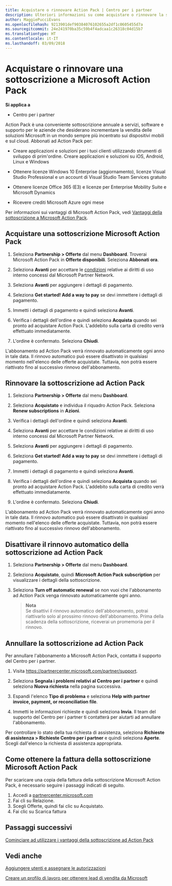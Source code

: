 ```yaml
---
title: Acquistare o rinnovare Action Pack | Centro per i partner
description: Ulteriori informazioni su come acquistare o rinnovare la sottoscrizione a Microsoft Action Pack.
author: MaggiePucciEvans
ms.openlocfilehash: 9213901def90384076102655a2df1c0605455d7a
ms.sourcegitcommit: 24e241970ba35c59b4f4adcaa1c26318c04d15b7
ms.translationtype: HT
ms.contentlocale: it-IT
ms.lasthandoff: 03/09/2018
---
```

# <a name="purchase-or-renew-a-microsoft-action-pack-subscription"></a>Acquistare o rinnovare una sottoscrizione a Microsoft Action Pack

**Si applica a**

-  Centro per i partner


Action Pack è una conveniente sottoscrizione annuale a servizi, software e supporto per le aziende che desiderano incrementare la vendita delle soluzioni Microsoft in un mondo sempre più incentrato sui dispositivi mobili e sul cloud. Abbonati ad Action Pack per:

- Creare applicazioni e soluzioni per i tuoi clienti utilizzando strumenti di sviluppo di prim'ordine. Creare applicazioni e soluzioni su iOS, Android, Linux e Windows 

- Ottenere licenze Windows 10 Enterprise (aggiornamento), licenze Visual Studio Professional e un account di Visual Studio Team Services gratuito 

- Ottenere licenze Office 365 (E3) e licenze per Enterprise Mobility Suite e Microsoft Dynamics 

- Ricevere crediti Microsoft Azure ogni mese

Per informazioni sui vantaggi di Microsoft Action Pack, vedi [Vantaggi della sottoscrizione a Microsoft Action Pack](mpn-action-pack-subscription-benefits.md). 


## <a name="purchase-a-microsoft-action-pack-subscription"></a>Acquistare una sottoscrizione Microsoft Action Pack

1. Seleziona **Partnership > Offerte** dal menu **Dashboard**. Troverai Microsoft Action Pack in **Offerte disponibili**. Seleziona **Abbonati ora**. 

2. Seleziona **Avanti** per accettare le [condizioni](https://go.microsoft.com/fwlink/?linkid=842232) relative ai diritti di uso interno concessi dal Microsoft Partner Network.  

3. Seleziona **Avanti** per aggiungere i dettagli di pagamento. 

4. Seleziona **Get started! Add a way to pay** se devi immettere i dettagli di pagamento. 

5. Immetti i dettagli di pagamento e quindi seleziona **Avanti**.

6. Verifica i dettagli dell'ordine e quindi seleziona **Acquista** quando sei pronto ad acquistare Action Pack. L'addebito sulla carta di credito verrà effettuato immediatamente.

7. L'ordine è confermato. Seleziona **Chiudi**.

L'abbonamento ad Action Pack verrà rinnovato automaticamente ogni anno in tale data. Il rinnovo automatico può essere disattivato in qualsiasi momento nell'elenco delle offerte acquistate. Tuttavia, non potrà essere riattivato fino al successivo rinnovo dell'abbonamento. 


## <a name="renew-your-action-pack-subscription"></a>Rinnovare la sottoscrizione ad Action Pack

1. Seleziona **Partnership > Offerte** dal menu **Dashboard**.  

2. Seleziona **Acquistato** e individua il riquadro Action Pack. Seleziona **Renew subscriptions** in **Azioni**.  

3. Verifica i dettagli dell'ordine e quindi seleziona **Avanti**.

4. Seleziona **Avanti** per accettare le condizioni relative ai diritti di uso interno concessi dal Microsoft Partner Network.  

5. Seleziona **Avanti** per aggiungere i dettagli di pagamento. 

6. Seleziona **Get started! Add a way to pay** se devi immettere i dettagli di pagamento. 

7. Immetti i dettagli di pagamento e quindi seleziona **Avanti**.

8. Verifica i dettagli dell'ordine e quindi seleziona **Acquista** quando sei pronto ad acquistare Action Pack. L'addebito sulla carta di credito verrà effettuato immediatamente.

9. L'ordine è confermato. Seleziona **Chiudi**.

L'abbonamento ad Action Pack verrà rinnovato automaticamente ogni anno in tale data. Il rinnovo automatico può essere disattivato in qualsiasi momento nell'elenco delle offerte acquistate. Tuttavia, non potrà essere riattivato fino al successivo rinnovo dell'abbonamento. 


## <a name="turn-off-automatic-action-pack-subscription-renewal"></a>Disattivare il rinnovo automatico della sottoscrizione ad Action Pack

1. Seleziona **Partnership > Offerte** dal menu **Dashboard**. 

2. Seleziona **Acquistato**, quindi **Microsoft Action Pack subscription** per visualizzare i dettagli della sottoscrizione. 

3. Seleziona **Turn off automatic renewal** se non vuoi che l'abbonamento ad Action Pack venga rinnovato automaticamente ogni anno. 

    >**Nota**<br>
    Se disattivi il rinnovo automatico dell'abbonamento, potrai riattivarlo solo al prossimo rinnovo dell'abbonamento. Prima della scadenza della sottoscrizione, riceverai un promemoria per il rinnovo.


## <a name="cancel-your-action-pack-subscription"></a>Annullare la sottoscrizione ad Action Pack

Per annullare l'abbonamento a Microsoft Action Pack, contatta il supporto del Centro per i partner.

1. Visita https://partnercenter.microsoft.com/partner/support.

2. Seleziona **Segnala i problemi relativi al Centro per i partner** e quindi seleziona **Nuova richiesta** nella pagina successiva.

3. Espandi l'elenco **Tipo di problema** e seleziona **Help with partner invoice, payment, or reconciliation file**. 

4. Immetti le informazioni richieste e quindi seleziona **Invia**. Il team del supporto del Centro per i partner ti contatterà per aiutarti ad annullare l'abbonamento.

Per controllare lo stato della tua richiesta di assistenza, seleziona **Richieste di assistenza > Richieste Centro per i partner** e quindi seleziona **Aperte**. Scegli dall'elenco la richiesta di assistenza appropriata.  

## <a name="how-to-get-your-maps-invoice"></a>Come ottenere la fattura della sottoscrizione Microsoft Action Pack

Per scaricare una copia della fattura della sottoscrizione Microsoft Action Pack, è necessario seguire i passaggi indicati di seguito.

1. Accedi a [partnercenter.microsoft.com](https://partnercenter.microsoft.com) 
2. Fai cli su Relazione. 
3. Scegli Offerte, quindi fai clic su Acquistato. 
4. Fai clic su Scarica fattura
 
## <a name="next-steps"></a>Passaggi successivi

[Cominciare ad utilizzare i vantaggi della sottoscrizione ad Action Pack](manage-your-partner-network-benefits.md)


## <a name="see-also"></a>Vedi anche

[Aggiungere utenti e assegnare le autorizzazioni](create-user-accounts-and-set-permissions.md)

[Creare un profilo di lavoro per ottenere lead di vendita da Microsoft](create-a-marketing-profile.md)



